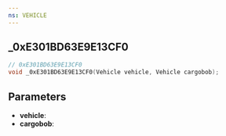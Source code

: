```yaml
---
ns: VEHICLE
---
```

## _0xE301BD63E9E13CF0

```c
// 0xE301BD63E9E13CF0
void _0xE301BD63E9E13CF0(Vehicle vehicle, Vehicle cargobob);
```


## Parameters
* **vehicle**: 
* **cargobob**: 

